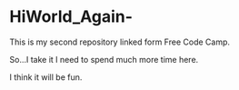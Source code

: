# HiWorld_Again-
This is my second repository linked form Free Code Camp.

So...I take it I need to spend much more time here.

I think it will be fun. 
